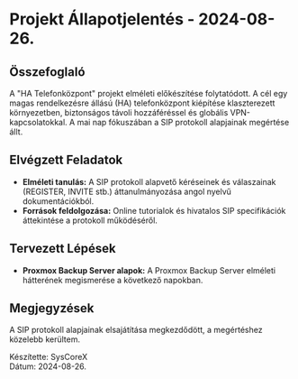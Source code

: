 # Projekt Állapotjelentés - 2024-08-26.

## Összefoglaló
A "HA Telefonközpont" projekt elméleti előkészítése folytatódott. A cél egy magas rendelkezésre állású (HA) telefonközpont kiépítése klaszterezett környezetben, biztonságos távoli hozzáféréssel és globális VPN-kapcsolatokkal. A mai nap fókuszában a SIP protokoll alapjainak megértése állt.

## Elvégzett Feladatok
- **Elméleti tanulás:** A SIP protokoll alapvető kéréseinek és válaszainak (REGISTER, INVITE stb.) áttanulmányozása angol nyelvű dokumentációkból.
- **Források feldolgozása:** Online tutorialok és hivatalos SIP specifikációk áttekintése a protokoll működéséről.

## Tervezett Lépések
- **Proxmox Backup Server alapok:** A Proxmox Backup Server elméleti hátterének megismerése a következő napokban.

## Megjegyzések
A SIP protokoll alapjainak elsajátítása megkezdődött, a megértéshez közelebb kerültem.

Készítette: SysCoreX  
Dátum: 2024-08-26.